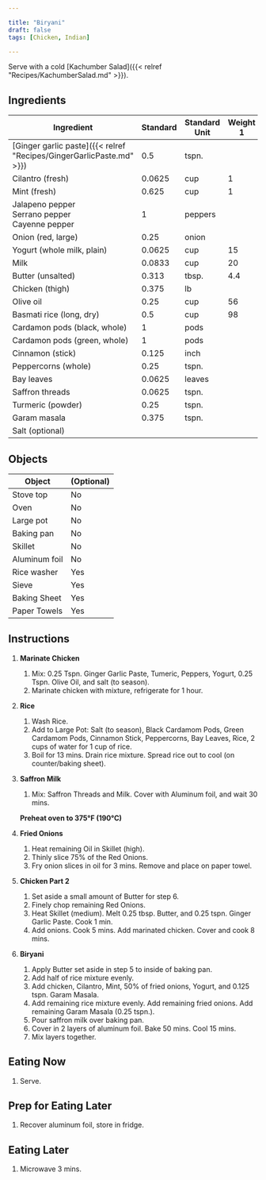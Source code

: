 ```yaml
---

title: "Biryani"
draft: false
tags: [Chicken, Indian]

---
```

Serve with a cold [Kachumber Salad]({{< relref "Recipes/KachumberSalad.md" >}}).

## Ingredients

| Ingredient                                              | Standard | Standard Unit | Weight 1 | Unit 1 | Weight 2 | Unit 2 |
| ------------------------------------------------------- | -------- | ------------- | -------- | ------ | -------- | ------ |
| [Ginger garlic paste]({{< relref "Recipes/GingerGarlicPaste.md" >}})    | 0.5      | tspn.         |          |        |          |        |
| Cilantro (fresh)                                        | 0.0625   | cup           | 1        | bunch  |          |        |
| Mint (fresh)                                            | 0.625    | cup           | 1        | bunch  |          |        |
| Jalapeno pepper<br />Serrano pepper<br />Cayenne pepper | 1        | peppers       |          |        |          |        |
| Onion (red, large)                                      | 0.25     | onion         |          |        |          |        |
| Yogurt (whole milk, plain)                              | 0.0625   | cup           | 15       | g      | .5       | oz     |
| Milk                                                    | 0.0833   | cup           | 20       | g      | .7       | oz     |
| Butter (unsalted)                                       | 0.313    | tbsp.         | 4.4      | g      | .16      | oz     |
| Chicken (thigh)                                         | 0.375    | lb            |          |        |          |        |
| Olive oil                                               | 0.25     | cup           | 56       | g      | 2.3      | oz     |
| Basmati rice (long, dry)                                | 0.5      | cup           | 98       | g      | 3.5      | oz     |
| Cardamon pods (black, whole)                            | 1        | pods          |          |        |          |        |
| Cardamon pods (green, whole)                            | 1        | pods          |          |        |          |        |
| Cinnamon (stick)                                        | 0.125    | inch          |          |        |          |        |
| Peppercorns (whole)                                     | 0.25     | tspn.         |          |        |          |        |
| Bay leaves                                              | 0.0625   | leaves        |          |        |          |        |
| Saffron threads                                         | 0.0625   | tspn.         |          |        |          |        |
| Turmeric (powder)                                       | 0.25     | tspn.         |          |        |          |        |
| Garam masala                                            | 0.375    | tspn.         |          |        |          |        |
| Salt (optional)                                         |          |               |          |        |          |        |

## Objects

| Object        | (Optional) |
| ------------- | ---------- |
| Stove top     | No         |
| Oven          | No         |
| Large pot     | No         |
| Baking pan    | No         |
| Skillet       | No         |
| Aluminum foil | No         |
| Rice washer   | Yes        |
| Sieve         | Yes        |
| Baking Sheet  | Yes        |
| Paper Towels  | Yes        |

## Instructions

1. **Marinate Chicken**

   1. Mix: 0.25 Tspn. Ginger Garlic Paste, Tumeric, Peppers, Yogurt, 0.25 Tspn. Olive Oil, and salt (to season).
   2. Marinate chicken with mixture, refrigerate for 1 hour.

2. **Rice**

   1. Wash Rice. 
   2. Add to Large Pot: Salt (to season), Black Cardamom Pods, Green Cardamom Pods, Cinnamon Stick, Peppercorns, Bay Leaves, Rice, 2 cups of water for 1 cup of rice.
   3. Boil for 13 mins. Drain rice mixture. Spread rice out to cool (on counter/baking sheet).

3. **Saffron Milk**

   1. Mix: Saffron Threads and Milk. Cover with Aluminum foil, and wait 30 mins.

   **Preheat oven to 375°F (190°C)**

4. **Fried Onions**

   1. Heat remaining Oil in Skillet (high). 
   2. Thinly slice 75% of the Red Onions. 
   3. Fry onion slices in oil for 3 mins. Remove and place on paper towel.

5. **Chicken Part 2**

   1. Set aside a small amount of Butter for step 6.
   2. Finely chop remaining Red Onions. 
   3. Heat Skillet (medium). Melt 0.25 tbsp. Butter, and 0.25 tspn. Ginger Garlic Paste. Cook 1 min.
   4. Add onions. Cook 5 mins. Add marinated chicken. Cover and cook 8 mins.

6. **Biryani**

   1. Apply Butter set aside in step 5 to inside of baking pan.
   2. Add half of rice mixture evenly.
   3. Add chicken, Cilantro, Mint, 50% of fried onions, Yogurt, and 0.125 tspn. Garam Masala.
   4. Add remaining rice mixture evenly.  Add remaining fried onions. Add remaining Garam Masala (0.25 tspn.).
   5. Pour saffron milk over baking pan.
   6. Cover in 2 layers of aluminum foil. Bake 50 mins. Cool 15 mins.
   7. Mix layers together.

## Eating Now

1. Serve.

## Prep for Eating Later

1. Recover aluminum foil, store in fridge.

## Eating Later

1. Microwave 3 mins.
